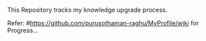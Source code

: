 
This Repository tracks my knowledge upgrade process.

Refer: #https://github.com/purusothaman-raghu/MyProfile/wiki  for Progress...



